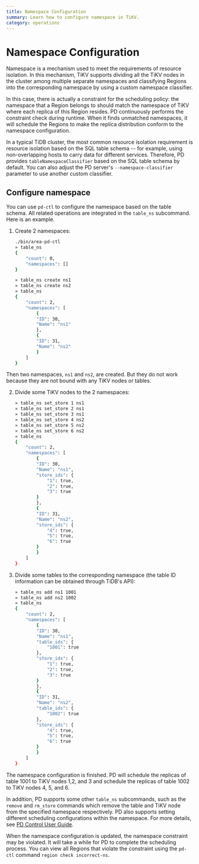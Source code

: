 ```yaml
---
title: Namespace Configuration
summary: Learn how to configure namespace in TiKV.
category: operations
---
```


# Namespace Configuration

Namespace is a mechanism used to meet the requirements of resource isolation. In this mechanism, TiKV supports dividing all the TiKV nodes in the cluster among multiple separate namespaces and classifying Regions into the corresponding namespace by using a custom namespace classifier.

In this case, there is actually a constraint for the scheduling policy: the namespace that a Region belongs to should match the namespace of TiKV where each replica of this Region resides. PD continuously performs the constraint check during runtime. When it finds unmatched namespaces, it will schedule the Regions to make the replica distribution conform to the namespace configuration.

In a typical TiDB cluster, the most common resource isolation requirement is resource isolation based on the SQL table schema -- for example, using non-overlapping hosts to carry data for different services. Therefore, PD provides `tableNamespaceClassifier` based on the SQL table schema by default. You can also adjust the PD server's `--namespace-classifier` parameter to use another custom classifier.

## Configure namespace

You can use `pd-ctl` to configure the namespace based on the table schema. All related operations are integrated in the `table_ns` subcommand. Here is an example.

1. Create 2 namespaces:

    ```bash
    ./bin/area-pd-ctl
    » table_ns
    {
        "count": 0,
        "namespaces": []
    }

    » table_ns create ns1
    » table_ns create ns2
    » table_ns
    {
        "count": 2,
        "namespaces": [
            {
            "ID": 30,
            "Name": "ns1"
            },
            {
            "ID": 31,
            "Name": "ns2"
            }
        ]
    }
    ```

Then two namespaces, `ns1` and `ns2`, are created. But they do not work because they are not bound with any TiKV nodes or tables.

2. Divide some TiKV nodes to the 2 namespaces:

    ```bash
    » table_ns set_store 1 ns1
    » table_ns set_store 2 ns1
    » table_ns set_store 3 ns1
    » table_ns set_store 4 ns2
    » table_ns set_store 5 ns2
    » table_ns set_store 6 ns2
    » table_ns
    {
        "count": 2,
        "namespaces": [
            {
            "ID": 30,
            "Name": "ns1",
            "store_ids": {
                "1": true,
                "2": true,
                "3": true
            }
            },
            {
            "ID": 31,
            "Name": "ns2",
            "store_ids": {
                "4": true,
                "5": true,
                "6": true
            }
            }
        ]
    }
    ```

3. Divide some tables to the corresponding namespace (the table ID information can be obtained through TiDB's API):

    ```bash
    » table_ns add ns1 1001
    » table_ns add ns2 1002
    » table_ns
    {
        "count": 2,
        "namespaces": [
            {
            "ID": 30,
            "Name": "ns1",
            "table_ids": {
                "1001": true
            },
            "store_ids": {
                "1": true,
                "2": true,
                "3": true
            }
            },
            {
            "ID": 31,
            "Name": "ns2",
            "table_ids": {
                "1002": true
            },
            "store_ids": {
                "4": true,
                "5": true,
                "6": true
            }
            }
        ]
    }
    ```

The namespace configuration is finished. PD will schedule the replicas of table 1001 to TiKV nodes 1,2, and 3 and schedule the replicas of table 1002 to TiKV nodes 4, 5, and 6.

In addition, PD supports some other `table_ns` subcommands, such as the `remove` and `rm_store` commands which remove the table and TiKV node from the specified namespace respectively. PD also supports setting different scheduling configurations within the namespace. For more details, see [PD Control User Guide](../tools/pd-control.md).

When the namespace configuration is updated, the namespace constraint may be violated. It will take a while for PD to complete the scheduling process. You can view all Regions that violate the constraint using the `pd-ctl` command `region check incorrect-ns`.
